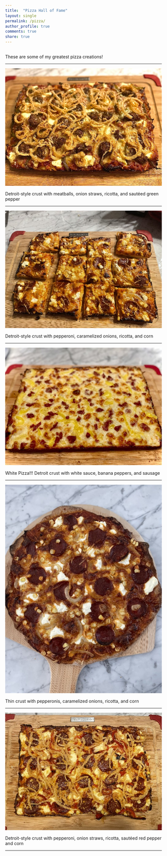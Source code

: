 ```yaml
---
title:  "Pizza Hall of Fame"
layout: single
permalink: /pizza/
author_profile: true
comments: true
share: true
---
```


<br />
These are some of my greatest pizza creations!

---

<p align="center">
    <img src="/assets/images/pizza-hof/mball_straws_detroit.jpg">
</p>
Detroit-style crust with meatballs, onion straws, ricotta, and sautéed green pepper

---

<p align="center">
    <img src="/assets/images/pizza-hof/pep_carmel_detroit.jpg">
</p>

Detroit-style crust with pepperoni, caramelized onions, ricotta, and corn

---

<p align="center">
    <img src="/assets/images/pizza-hof/sausage_white_detroit.jpg">
</p>

White Pizza!!! Detroit crust with white sauce, banana peppers, and sausage

---
<p align="center">
    <img src="/assets/images/pizza-hof/pep_carmel_round.JPG">
</p>

Thin crust with pepperonis, caramelized onions, ricotta, and corn

---

<p align="center">
    <img src="/assets/images/pizza-hof/pep_straws_detroit.jpg">
</p>

Detroit-style crust with pepperoni, onion straws, ricotta, sautéed red pepper and corn

---